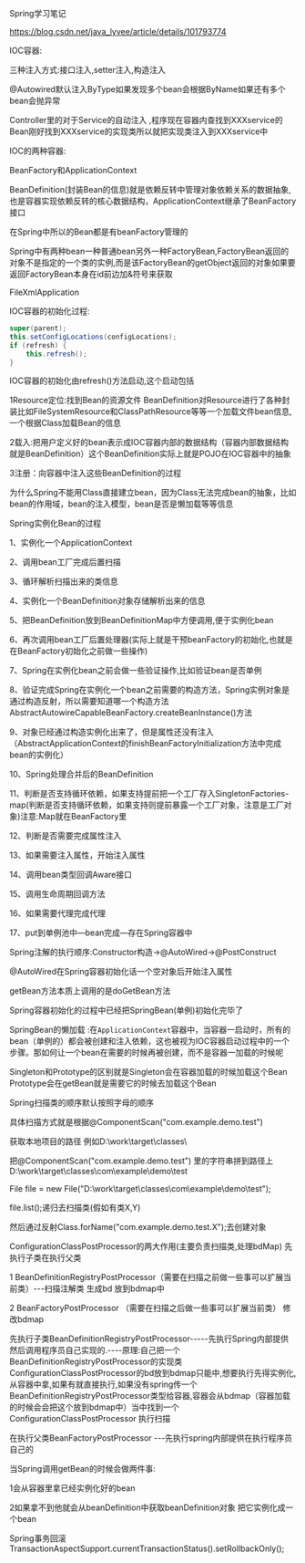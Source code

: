 Spring学习笔记

https://blog.csdn.net/java_lyvee/article/details/101793774

IOC容器:

三种注入方式:接口注入,setter注入,构造注入

 @Autowired默认注入ByType如果发现多个bean会根据ByName如果还有多个bean会抛异常

Controller里的对于Service的自动注入 ,程序现在容器内查找到XXXservice的Bean刚好找到XXXservice的实现类所以就把实现类注入到XXXservice中

IOC的两种容器:

BeanFactory和ApplicationContext

BeanDefinition(封装Bean的信息)就是依赖反转中管理对象依赖关系的数据抽象,也是容器实现依赖反转的核心数据结构，ApplicationContext继承了BeanFactory接口

在Spring中所以的Bean都是有beanFactory管理的

Spring中有两种bean一种普通bean另外一种FactoryBean,FactoryBean返回的对象不是指定的一个类的实例,而是该FactoryBean的getObject返回的对象如果要返回FactoryBean本身在id前边加&符号来获取

FileXmlApplication

IOC容器的初始化过程:

```java
super(parent);
this.setConfigLocations(configLocations);
if (refresh) {
    this.refresh();
}
```

IOC容器的初始化由refresh()方法启动,这个启动包括

1Resource定位:找到Bean的资源文件 BeanDefinition对Resource进行了各种封装比如FileSystemResource和ClassPathResource等等一个加载文件bean信息,一个根据Class加载Bean的信息

2载入:把用户定义好的bean表示成IOC容器内部的数据结构（容器内部数据结构就是BeanDefinition）这个BeanDefinition实际上就是POJO在IOC容器中的抽象

3注册：向容器中注入这些BeanDefinition的过程

为什么Spring不能用Class直接建立bean，因为Class无法完成bean的抽象，比如bean的作用域，bean的注入模型，bean是否是懒加载等等信息

Spring实例化Bean的过程

1、实例化一个ApplicationContext

2、调用bean工厂完成后置扫描

3、循环解析扫描出来的类信息

4、实例化一个BeanDefinition对象存储解析出来的信息	

5、把BeanDefinition放到BeanDefinitionMap中方便调用,便于实例化bean

6、再次调用bean工厂后置处理器(实际上就是干预beanFactory的初始化,也就是在BeanFactory初始化之前做一些操作)

7、Spring在实例化bean之前会做一些验证操作,比如验证bean是否单例

8、验证完成Spring在实例化一个bean之前需要的构造方法，Spring实例对象是通过构造反射，所以需要知道哪一个构造方法 AbstractAutowireCapableBeanFactory.createBeanInstance()方法

9、对象已经通过构造实例化出来了，但是属性还没有注入（AbstractApplicationContext的finishBeanFactoryInitialization方法中完成bean的实例化）

10、Spring处理合并后的BeanDefinition

11、判断是否支持循环依赖，如果支持提前把一个工厂存入SingletonFactories-map(判断是否支持循环依赖，如果支持则提前暴露一个工厂对象，注意是工厂对象)注意:Map就在BeanFactory里

12、判断是否需要完成属性注入

13、如果需要注入属性，开始注入属性

14、调用bean类型回调Aware接口

15、调用生命周期回调方法

16、如果需要代理完成代理

17、put到单例池中—bean完成—存在Spring容器中



Spring注解的执行顺序:Constructor构造->@AutoWired->@PostConstruct

@AutoWired在Spring容器初始化话一个空对象后开始注入属性



getBean方法本质上调用的是doGetBean方法





Spring容器初始化的过程中已经把SpringBean(单例)初始化完毕了

SpringBean的懒加载 :在`ApplicationContext`容器中，当容器一启动时，所有的bean（单例的）都会被创建和注入依赖，这也被视为IOC容器启动过程中的一个步骤。那如何让一个bean在需要的时候再被创建，而不是容器一加载的时候呢

Singleton和Prototype的区别就是Singleton会在容器加载的时候加载这个Bean Prototype会在getBean就是需要它的时候去加载这个Bean

Spring扫描类的顺序默认按照字母的顺序



具体扫描方式就是根据@ComponentScan("com.example.demo.test") 

获取本地项目的路径 例如D:\work\target\classes\

把@ComponentScan("com.example.demo.test") 里的字符串拼到路径上D:\work\target\classes\com\example\demo\test

File file = new File("D:\work\target\classes\com\example\demo\test");

file.list();递归去扫描类(假如有类X,Y)

然后通过反射Class.forName("com.example.demo.test.X");去创建对象



 ConfigurationClassPostProcessor的两大作用(主要负责扫描类,处理bdMap) 先执行子类在执行父类

1 BeanDefinitionRegistryPostProcessor（需要在扫描之前做一些事可以扩展当前类）---扫描注解类   生成bd  放到bdmap中

2 BeanFactoryPostProcessor （需要在扫描之后做一些事可以扩展当前类） 修改bdmap

先执行子类BeanDefinitionRegistryPostProcessor-----先执行Spring内部提供然后调用程序员自己实现的.----原理:自己把一个BeanDefinitionRegistryPostProcessor的实现类ConfigurationClassPostProcessor的bd放到bdmap只能中,想要执行先得实例化,从容器中拿,如果有就直接执行,如果没有spring传一个BeanDefinitionRegistryPostProcessor类型给容器,容器会从bdmap（容器加载的时候会会把这个放到bdmap中）当中找到一个ConfigurationClassPostProcessor 执行扫描

在执行父类BeanFactoryPostProcessor  ---先执行spring内部提供在执行程序员自己的



当Spring调用getBean的时候会做两件事:

1会从容器里拿已经实例化好的bean

2如果拿不到他就会从beanDefinition中获取beanDefinition对象 把它实例化成一个bean

Spring事务回滚
TransactionAspectSupport.currentTransactionStatus().setRollbackOnly();
